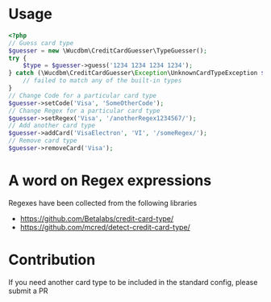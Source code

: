# Usage

```php
<?php
// Guess card type
$guesser = new \Wucdbm\CreditCardGuesser\TypeGuesser();
try {
    $type = $guesser->guess('1234 1234 1234 1234');
} catch (\Wucdbm\CreditCardGuesser\Exception\UnknownCardTypeException $e) {
    // failed to match any of the built-in types
}
// Change Code for a particular card type
$guesser->setCode('Visa', 'SomeOtherCode');
// Change Regex for a particular card type
$guesser->setRegex('Visa', '/anotherRegex1234567/');
// Add another card type
$guesser->addCard('VisaElectron', 'VI', '/someRegex/');
// Remove card type
$guesser->removeCard('Visa');
```

# A word on Regex expressions

Regexes have been collected from the following libraries

- https://github.com/Betalabs/credit-card-type/
- https://github.com/mcred/detect-credit-card-type/

# Contribution

If you need another card type to be included in the standard config, please submit a PR
